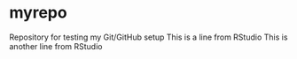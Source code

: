 # myrepo
Repository for testing my Git/GitHub setup
This is a line from RStudio
This is another line from RStudio
